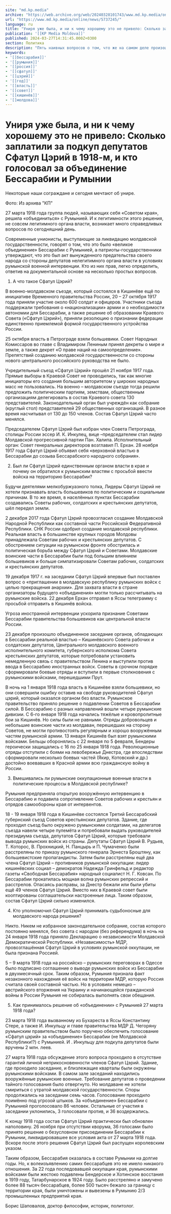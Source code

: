 ```yaml
---
site: "md.kp.media"
archive: "https://web.archive.org/web/20240328101743/www.md.kp.media/online/news/5737245/"
url: "https://www.md.kp.media/online/news/5737245/"
language: ru
title: "Униря уже была, и ни к чему хорошему это не привело: Сколько заплатили за подкуп депутатов Сфатул Цэрий в 1918-м, и кто голосовал за объединение Бессарабии и Румынии"
publication: '[[KP Media Moldova]]'
published: 2024-03-27T14:31:45.000Z+0300
section: Политика
description: "Пять наивных вопросов о том, что же на самом деле произошло 27 марта 1918 года в Кишиневе"
keywords:
- '[[бессарабия]]'
- '[[румыния]]'
- '[[россия]]'
- '[[сфатул]]'
- '[[цэрий]]'
- '[[год]]'
- '[[власть]]'
- '[[совет]]'
- '[[кишинёв]]'
- '[[молдова]]'
---
```


# Униря уже была, и ни к чему хорошему это не привело: Сколько заплатили за подкуп депутатов Сфатул Цэрий в 1918-м, и кто голосовал за объединение Бессарабии и Румынии

Некоторые наши сограждане и сегодня мечтают об унире.

Фото: Из архива "КП"

27 марта 1918 года группа людей, называющих себя «Советом края», решила «объединиться» с Румынией. И к легитимности этого решения, не совсем легитимного органа власти, возникает много справедливых вопросов по сегодняшний день.

Современные унионисты, выступающие за ликвидацию молдавской государственности, говорят о том, что это было «великое объединение» Бессарабии с Румынией, а патриоты-государственники утверждают, что это был акт вынужденного предательства своего народа со стороны депутатов нелегитимного органа власти в условиях румынской военной интервенции. Кто из них прав, легко определить, ответив на документальной основе на несколько простых вопросов.

1. А что такое Сфатул Цэрий?

В военно-молдавском съезде, который состоялся в Кишинёве ещё по инициативе Временного правительства России, 20 – 27 октября 1917 года приняли участие около 600 солдат и офицеров. Участники съезда поддержали требования о «национализации» армии и о необходимости автономии для Бессарабии, а также решение об образовании Краевого Совета («Сфатул Цэрий»), приняли резолюцию о признании федерации единственно приемлемой формой государственного устройства России.

25 октября власть в Петрограде взяли большевики. Совет Народных Комиссаров во главе с Владимиром Лениным принял декреты о мире и земле, а также декрет «О праве наций на самоопределение». Препятствий созданию молдавской государственности со стороны нового центрального российского руководства не было.

Учредительный съезд «Сфатул Цэрий» прошёл 21 ноября 1917 года. Прямые выборы в Краевой Совет не проводились, так как многие инициаторы его создания большим авторитетом у широких народных масс не пользовались. На военно – молдавском съезде тогда решили предложить политическим партиям, земствам, общественным организациям делегировать в состав Краевого совета 130 представителей. Законодательный орган был учреждён как собрание (круглый стол) представителей 29 общественных организаций. В разное время насчитывал от 130 до 150 членов. Состав Сфатул Цэрий часто менялся.

Председателем Сфатул Цэрий был избран член Совета Петрограда, столицы России эссер И. К. Инкулец, вице –председателем стал лидер Молдавской прогрессивной партии Пан. Халипа. Исполнительный орган: Совет генеральных директоров возглавил П. Ерхан. 28 ноября 1917 года Сфатул Цэрий объявил себя «верховной властью в Бессарабии до созыва Бессарабского народного собрания».

2. Был ли Сфатул Цэрий единственным органом власти в крае и почему он обратился к румынским властям с просьбой ввести войска на территорию Бессарабии?

Будучи деятелями мелкобуржуазного толка, Лидеры Сфатул Цэрий не хотели признавать власть большевиков по политическим и социальным причинам. В то же время, в населённых пунктах Бессарабии создавались Советы рабочих, солдатских и крестьянских депутатов, шёл передел земли.

2 декабря 2017 года Сфатул Цэрий провозгласил создание Молдавской Народной Республики как составной части Российской Федеративной Республики. СНК России одобрил создание молдавской республики. Реальная власть в большинстве крупных городов Молдовы принадлежала Советам рабочих и крестьянских депутатов. С обострением ситуации на румынском фронте обострилась и политическая борьба между Сфатул Цэрий и Советами. Молдавские воинские части в Бессарабии были под большим влиянием большевиков и больше симпатизировали Советам рабочих, солдатских и крестьянских депутатов.

19 декабря 1917 г. на заседании Сфатул Цэрий впервые был поставлен вопрос о «приглашении в молдавскую республику румынских войск с целью прекращения анархии». Для захвата власти в стране организаторы будущего «объединения» могли только рассчитывать на румынские войска. 22 декабря Ерхан отправил в Яссы телеграмму с просьбой отправить в Кишинёв войска.

Угроза иностранной интервенции ускорила признание Советами Бессарабии правительства большевиков как центральной власти России.

23 декабря произошло объединенное заседание органов, обладающих в Бессарабии реальной властью – Кишинёвского Совета рабочих и солдатских депутатов, Центрального молдавского военного исполнительного комитета, губернского исполкома Совета крестьянских депутатов, которые потребовали установить немедленную связь с правительством Ленина и выступили против ввода в Бессарабию иностранных войск. Советы в срочном порядке сформировали боевые отряды и вступили в первые столкновения с румынскими войсками, перешедшими Прут.

В ночь на 1 января 1918 года власть в Кишинёве взяли большевики, но они совершили ошибку оставив на свободе руководителей Сфатул цэрий, который оказался органом без власти. Румынское правительство приняло решение о подавлении Советов в Бессарабии силой. В Бессарабию с разных направлений вошли четыре румынские дивизии. С 6-го января 1918 года начались тяжёлые и кровопролитные бои за Кишинёв. Но силы были не равными. Отряды добровольцев и небольшие воинские части из молдаван, перешедших на сторону Советов, не могли противостоять регулярным и хорошо вооружённым частям румынской армии. 13 января Кишинёв был взят румынскими войсками. Бельцы оборонялись с 22 января по 5 февраля, Бендеры героически защищались с 16 по 25 января 1918 года. Революционные отряды отступили с боями на левобережье Днестра, где впоследствии сформировали несколько боевых частей (Якир, Котовский и др.) достойно воевавших в Красной армии всю гражданскую войну в России.

3. Вмешивались ли румынские оккупационные военные власти в политические процессы в Молдавской республике?

Румыния предприняла открытую вооружённую интервенцию в Бессарабию и подавила сопротивление Советов рабочих и крестьян и отрядов самообороны края от интервентов.

18 - 19 января 1918 года в Кишинёве состоялся Третий Бессарабский губернский съезд Советов крестьянских депутатов. Здание, где проходил съезд было окружено румынскими солдатами, на делегатов съезда навели четыре пулемёта и потребовали выдать руководителей президиума съезда, депутатов Сфатул Цэрий, которые требовали вывода румынских войск из страны. Депутаты Сфатул Цэрий В. Рудьев, Т. Которос, В. Прохницкий, Н. Панцырь и П. Чумаченко были расстреляны по приказу румынского генерала Эрнеста Броштяну, как большевистские пропагандисты. Затем были расстреляны ещё два члена Сфатул Цэрий – противников румынской оккупации: лидер кишинёвских социал – демократов Надежда Гринфельд и редактор газеты «Свободная Бессарабия» народный социалист Н. Г. Ковсан. По Бессарабии прокатилась мощная волна румынских репрессий и расстрелов. Опасаясь расправы, за Днестр бежали или были убиты ещё 49 членов Сфатул Цэрий. Вместо них в Краевой совет были кооптированы соглашательски настроенные лица. Таким образом, состав Сфатул Цэрий сильно изменился.

4. Кто уполномочил Сфатул Цэрий принимать судьбоносные для молдавского народа решения?

Никто. Никем не избранное законодательное собрание, состав которого постоянно менялся, без совета с народом (без референдума) в ночь на 24 января 1918 года приняло Декларацию о независимости Молдавской Демократической Республики. «Независимость» МДР, провозглашённая Сфатул Цэрий в условиях румынской оккупации, не была признана Россией.

5 – 9 марта 1918 года на российско – румынских переговорах в Одессе было подписано соглашение о выводе румынских войск из Бессарабии в двухмесячный срок. Таким образом, Румыния признала факт незаконного нахождения её войск на территории МДР, которую Россия считала своей составной частью. Но в условиях немецко – австрийского вторжения на Украину и начинающейся гражданской войны в России Румыния не собиралась выполнять свои обещания.

5. Как принималось решение об «объединении» с Румынией 27 марта 1918 года?

23 марта 1918 года вызванному из Бухареста в Яссы Константину Стере, а также И. Инкульцу и главе правительства МДР Д. Чегоряну румынским правительством было поручено обеспечить голосование «Сфатул цэрий» за «объединение» Бессарабии (не Молдавской Республики!?) с Румынией. И . Инкульцу для подкупа депутатов были вручены 2 млн. леев.

27 марта 1918 года обсуждение этого вопроса проходило в отсутствие гарантий личной неприкосновенности членов Сфатул Цэрий. Здание, где проходило заседание, и близлежащие кварталы были окружены румынскими войсками. В самом зале заседаний находились вооружённые румынские военные. Требование депутатов о проведении тайного голосования было отвергнуто. Но молдаване не хотели смириться с утратой молдавской государственности. Споры продолжались на заседании семь часов. Голосование проходило поимённо под угрозой штыков. За «объединение» Бессарабии с Румынией проголосовало 86 человек. Остальные от участия в заседании уклонились, 3 голосовали против, и 36 воздержались.

К концу 1918 года состав Сфатул Цэрий практически был обновлен наполовину. 26 ноября при отсутствии кворума, 36 голосами было принято решение о безусловном присоединении Бессарабии к Румынии, ликвидировавшее все условия акта от 27 марта 1918 года. Вскоре после этого решения Сфатул Цэрий был распущен королевским указом.

Таким образом, Бессарабия оказалась в составе Румынии на долгие годы. Но, к волеизъявлению самих бессарабцев это не имело никакого отношения. За 22 года последовавшей оккупации края, румынскими войсками были жестоко подавлены Бендерское и Хотинское восстания в 1919 году, Татарбунарское в 1924 году. Было расстреляно и замучено более 88 тысяч бессарабцев, более 500 тысяч бежало за границу с территории края, были уничтожены и вывезены в Румынию 2/3 промышленных предприятий края.

Борис Шаповалов, доктор философии, историк, политолог.